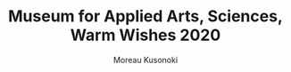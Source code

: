---
title: Museum for Applied Arts, Sciences, Warm Wishes 2020
subtitle: Moreau Kusonoki
description: "Postcard\nEdition of 200, 2pp.\nDigital, 210 × 297mm, 2019
"
---